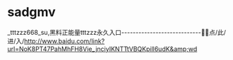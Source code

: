 # sadgmv
_tttzzz668_su,黑料正能量tttzzz永久入口----------------------------🦲🦲点/此/进/入/http://www.baidu.com/link?url=NoK8PT47PahMhFH8Vie_jnciyIKNTTtVBQKpill6udK&amp;wd
